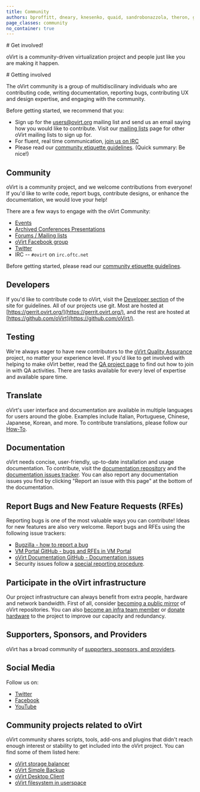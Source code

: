 ```yaml
---
title: Community
authors: bproffitt, dneary, knesenko, quaid, sandrobonazzola, theron, gregsheremeta
page_classes: community
no_container: true
---
```


<section class="community_head">
# Get involved!

oVirt is a community-driven virtualization project and people just like you are making it happen.
</section>

<section class="container">
# Getting involved

The oVirt community is a group of multidiscilinary individuals who are contributing code, writing documentation, reporting bugs, contributing UX and design expertise, and engaging with the community.

Before getting started, we recommend that you:

* Sign up for the users@ovirt.org mailing list and send us an email saying how you would like to contribute. Visit our [mailing lists](https://lists.ovirt.org/archives/) page for other oVirt mailing lists to sign up for.
* For fluent, real time communication, [join us on IRC](/community/about/contact.html#irc)
* Please read our [community etiquette guidelines](/community/about/community-guidelines.html). (Quick summary: Be nice!)


# Community

oVirt is a community project, and we welcome contributions from everyone! If you'd like to write code, report bugs, contribute designs, or enhance the documentation, we would love your help!

There are a few ways to engage with the oVirt Community:

* [Events](/events/)
* [Archived Conferences Presentations](archived_conferences_presentations.html)
* [Forums / Mailing lists](https://lists.ovirt.org/archives/)
* [oVirt Facebook group](https://www.facebook.com/groups/ovirt.openvirtualization/)
* [Twitter](https://twitter.com/ovirt)
* IRC -- `#ovirt` on `irc.oftc.net`

Before getting started, please read our [community etiquette guidelines](/community/about/community-guidelines.html).

## Developers

If you'd like to contribute code to oVirt, visit the [Developer section](/develop/) of the site for guidelines. All of our projects use git. Most are hosted at [https://gerrit.ovirt.org/](https://gerrit.ovirt.org/), and the rest are hosted at [https://github.com/oVirt](https://github.com/oVirt/).


## Testing

We're always eager to have new contributors to the [oVirt Quality Assurance](/develop/qa/index.html) project, no matter your experience level.
If you'd like to get involved with helping to make oVirt better, read the [QA project page](/develop/qa/index.html) to find out how to join in with QA activities.
There are tasks available for every level of expertise and available spare time.

## Translate

oVirt's user interface and documentation are available in multiple languages for users around the globe.
Examples include Italian, Portuguese, Chinese, Japanese, Korean, and more.
To contribute translations, please follow our [How-To](/develop/localization.html).

## Documentation

oVirt needs concise, user-friendly, up-to-date installation and usage documentation. To contribute, visit the [documentation repository](https://github.com/oVirt/ovirt-site/tree/master/source/documentation) and the [documentation issues tracker](https://github.com/oVirt/ovirt-site/issues?q=is%3Aissue+is%3Aopen+label%3Adocumentation). You can also report any documentation issues you find by clicking "Report an issue with this page" at the bottom of the documentation.

## Report Bugs and New Feature Requests (RFEs)

Reporting bugs is one of the most valuable ways you can contribute! Ideas for new features are also very welcome. Report bugs and RFEs using the following issue trackers:

* [Bugzilla - how to report a bug](/community/report-a-bug.html)
* [VM Portal GitHub - bugs and RFEs in VM Portal](https://github.com/oVirt/ovirt-web-ui/issues)
* [oVirt Documentation GitHub - Documentation issues](https://github.com/oVirt/ovirt-site/issues?q=is%3Aissue+is%3Aopen+label%3Adocumentation)
* Security issues follow a [special reporting procedure](/community/security.html).

## Participate in the oVirt infrastructure

Our project infrastructure can always benefit from extra people, hardware and network bandwidth. First of all, consider [becoming a public mirror](/community/get-involved/repository-mirrors.html) of oVirt repositories. You can also [become an infra team member](/community/becoming-an-infrastructure-team-member.html) or [donate hardware](/community/get-involved/donate-hardware.html) to the project to improve our capacity and redundancy.

## Supporters, Sponsors, and Providers

oVirt has a broad community of [supporters, sponsors, and providers](/community/user-stories/users-and-providers.html).

## Social Media

Follow us on:

* [Twitter](https://twitter.com/ovirt)
* [Facebook](https://www.facebook.com/groups/ovirt.openvirtualization/)
* [YouTube](http://www.youtube.com/user/ovirtproject)

## Community projects related to oVirt

oVirt community shares scripts, tools, add-ons and plugins that didn't reach enough interest or stability
to get included into the oVirt project.
You can find some of them listed here:

 * [oVirt storage balancer](https://github.com/nkovacne/ovirt-storage-balancer)
 * [oVirt Simple Backup](https://github.com/zipurman/oVIRT_Simple_Backup)
 * [oVirt Desktop Client](https://github.com/nkovacne/ovirt-desktop-client)
 * [oVirt filesystem in userspace](https://github.com/yuvalturg/ovirtfs)
</section>
